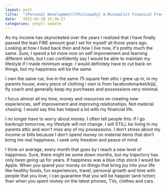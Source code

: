 ```yaml
---
layout: post
title:  "[Personal Development][Philosophy] A Minimalist Finanical Freedom Mindset"
date:   2022-03-30 15:36:27
categories: jekyll update
---
```



As my income has skyrocketed over the years I realized that I have finally passed the lean FIRE amount goal I set for myself all those years ago. Looking at how I lived back then and how I live now, it's pretty much the same. Sure, I spend a lot more now on self improvement and learning different skills, but I can confidently say I would be able to maintain my lifestyle if I made minimum wage. I would definitely have to cut back on things, but my happiness will be the same.

I own the same car, live in the same 75 square feet attic i grew up in, in my parents house, every piece of clothing i own is from facebookmarket/kijiji, fly coach and generally keep my purchases and possessions very minimal.

I focus almost all my time, money and resources on creating new experiences, self improvement and improving relationships. Not material chasing. I would say this has helped a lot with my financial life. 

I no longer have to worry about money. I often tell people this: if I go bankrupt tomorrow, my lifestyle will not change. I will STILL be living in my parents attic and won't miss any of my possessions.  I don’t stress about my income or bills because I don’t spend money on material items that don’t bring me real happiness. I seek only freedom and peace of mind.

I think on average, every month that goes by I reach a new level of happiness. Sure, there might be some down months, but my trajectory has only been going up for years. If happiness was a blue chip stock I would be Apple. When you spend your money on things that bring joy into your life like healthy foods, fun experiences, travel, personal growth and time with people that you love, I can guarantee that you will be happier (and richer) than when you spent money on the latest phones, TVs, clothes and cars.
